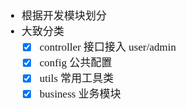 <span  style="font-family: Simsun,serif; font-size: 17px; ">

- 根据开发模块划分
- 大致分类
  - [x] controller 接口接入 user/admin
  - [x] config 公共配置
  - [x] utils 常用工具类
  - [x] business 业务模块

</span>